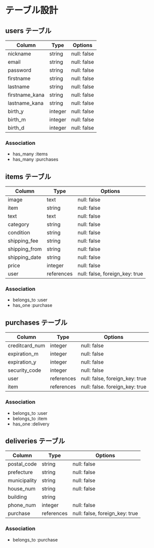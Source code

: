 # テーブル設計

## users テーブル

| Column         | Type    | Options     |
| -------------- | ------- | ----------- |
| nickname       | string  | null: false |
| email          | string  | null: false |
| password       | string  | null: false |
| firstname      | string  | null: false |
| lastname       | string  | null: false |
| firstname_kana | string  | null: false |
| lastname_kana  | string  | null: false |
| birth_y        | integer | null: false |
| birth_m        | integer | null: false |
| birth_d        | integer | null: false |

### Association

- has_many :items
- has_many :purchases

## items テーブル
| Column        | Type       | Options                        |
| ------------- | ---------- | ------------------------------ |
| image         | text       | null: false                    |
| item          | string     | null: false                    |
| text          | text       | null: false                    |
| category      | string     | null: false                    |
| condition     | string     | null: false                    |
| shipping_fee  | string     | null: false                    |
| shipping_from | string     | null: false                    |
| shipping_date | string     | null: false                    |
| price         | integer    | null: false                    |
| user          | references | null: false, foreign_key: true |

### Association

- belongs_to :user
- has_one :purchase

## purchases テーブル

| Column         | Type       | Options                        |
| -------------- | ---------- | ------------------------------ |
| creditcard_num | integer    | null: false                    |
| expiration_m   | integer    | null: false                    |
| expiration_y   | integer    | null: false                    |
| security_code  | integer    | null: false                    |
| user           | references | null: false, foreign_key: true |
| item           | references | null: false. foreign_key: true |

### Association

- belongs_to :user
- belongs_to :item
- has_one :delivery

## deliveries テーブル

| Column       | Type       | Options                        |
| ------------ | ---------- | ------------------------------ |
| postal_code  | string     | null: false                    |
| prefecture   | string     | null: false                    |
| municipality | string     | null: false                    |
| house_num    | string     | null: false                    |
| building     | string     |                                |
| phone_num    | integer    | null: false                    |
| purchase     | references | null: false, foreign_key: true |

### Association

- belongs_to :purchase